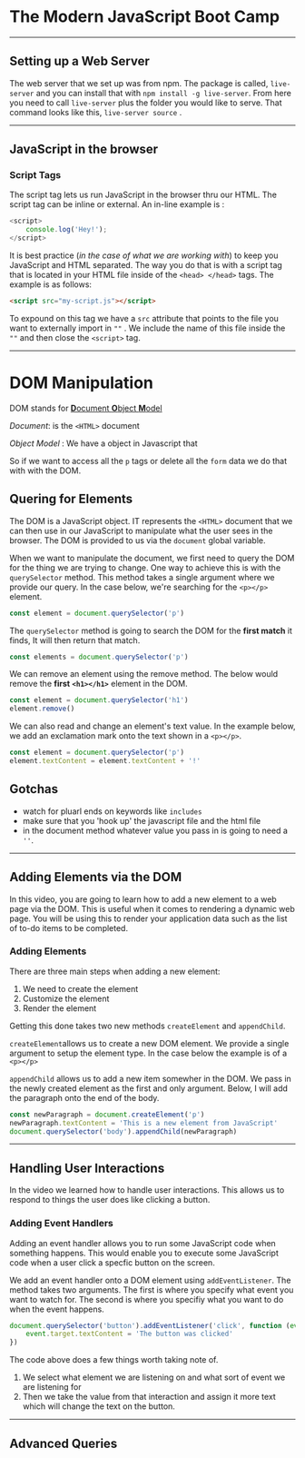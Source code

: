 # The Modern JavaScript Boot Camp

-------

## Setting up a Web Server

The web server that we set up was from npm. The package is called, `live-server` and you can install that with `npm install -g live-server`. From here you need to call `live-server` plus the folder you would like to serve. That command looks like this, `live-server source` .

-------

## JavaScript in the browser

### Script Tags

The script tag lets us run JavaScript in the browser thru our HTML. The script tag can be inline or external. An in-line example is :

```javascript
<script>
    console.log('Hey!');
</script>
```

It is best practice (_in the case of what we are working with_) to keep you JavaScript and HTML separated. The way you do that is with a script tag that is located in your HTML file inside of the `<head> </head>` tags. The example is as follows:

```HTML
<script src="my-script.js"></script>
```

To expound on this tag we have a `src` attribute that points to the file you want to externally import in `""` . We include the name of this file inside the `""` and then close the `<script>` tag.

-------

# DOM Manipulation

DOM stands for **<u>D**ocument **O**bject **M**odel</u>

*Document*: is the `<HTML>` document

*Object* *Model* : We have a object in Javascript that

So if we want to access all the `p` tags or delete all the `form` data we do that with with the DOM.

## Quering for Elements

The DOM is a JavaScript object. IT represents the `<HTML>` document that we can then use in our JavaScript to manipulate what the user sees in the browser. The DOM is provided to us via the `document` global variable.

When we want to manipulate the document, we first need to query the DOM for the thing we are trying to change. One way to achieve this is with the `querySelector` method. This method takes a single argument where we provide our query. In the case below, we're searching for the `<p></p>` element.
 ```javascript
const element = document.querySelector('p')
 ```
The `querySelector` method is going to search the DOM for the **first match** it finds, It will then return that match.
 ```javascript
const elements = document.querySelector('p')
 ```
We can remove an element using the remove method. The below would remove the **first** **`<h1></h1>`** element in the DOM.
 ```javascript
const element = document.querySelector('h1')
element.remove()
 ```
We can also read and change an element's text value. In the example below, we add an exclamation mark onto the text shown in a `<p></p>`.
 ```javascript
const element = document.querySelector('p')
element.textContent = element.textContent + '!'
 ```
## Gotchas
* watch for pluarl ends on keywords like `includes`
* make sure that you 'hook up' the javascript file and the html file
* in the document method whatever value you pass in is going to need a `''`.
------
## Adding Elements via the DOM

In this video, you are going to learn how to add a new element to a web page via the DOM. This is useful when it comes to rendering a dynamic web page. You will be using this to render your application data such as the list of to-do items to be completed.

### Adding Elements

There are three main steps when adding a new element:

1. We need to create the element
2. Customize the element
3. Render the element 

Getting this done takes two new methods `createElement` and `appendChild`.

`createElement`allows us to create a new DOM element. We provide a single argument to setup the element type. In the case below the example is of a `<p></p>`

`appendChild` allows us to add a new item somewher in the DOM. We pass in the newly created element as the first and only argument. Below, I will add the paragraph onto the end of the body.

```javascript
const newParagraph = document.createElement('p')
newParagraph.textContent = 'This is a new element from JavaScript'
document.querySelector('body').appendChild(newParagraph)
```

------

## Handling User Interactions

In the video we learned how to handle user interactions. This allows us to respond to things the user does like clicking a button.

### Adding Event Handlers

Adding an event handler allows you to run some JavaScript code when something happens. This would enable you to execute some JavaScript code when a user click a specfic button on the screen.

We add an event handler onto a DOM element using `addEventListener`. The method takes two arguments. The first is where you specify what event you want to watch for. The second is where you specifiy what you want to do when the event happens. 

```javascript
document.querySelector('button').addEventListener('click', function (event) {
    event.target.textContent = 'The button was clicked'
})
```

The code above does a few things worth taking note of.

1. We select what element we are listening on and what sort of event we are listening for
2. Then we take the value from that interaction and assign it more text which will change the text on the button.

------

## Advanced Queries

